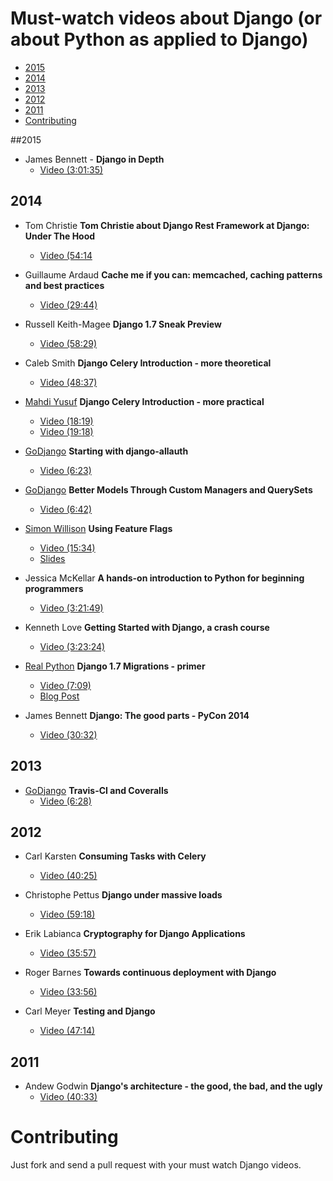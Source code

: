 Must-watch videos about Django (or about Python as applied to Django)
=============

- [2015](#2015)
- [2014](#2014)
- [2013](#2013)
- [2012](#2012)
- [2011](#2011)
- [Contributing](#contributing)

##2015
* James Bennett - **Django in Depth**
    * [Video (3:01:35)](https://www.youtube.com/watch?v=tkwZ1jG3XgA)

## 2014
* Tom Christie **Tom Christie about Django Rest Framework at Django: Under The Hood**
  * [Video (54:14](https://www.youtube.com/watch?v=3cSsbe-tA0E)

* Guillaume Ardaud **Cache me if you can: memcached, caching patterns and best practices**
  * [Video (29:44)](https://www.youtube.com/watch?v=R8Xmeynf1T4)

* Russell Keith-Magee **Django 1.7 Sneak Preview**
    * [Video (58:29)](https://www.youtube.com/watch?v=_DPXgr6m1sg)

* Caleb Smith **Django Celery Introduction - more theoretical**
  * [Video (48:37)](https://www.youtube.com/watch?v=3cyq5DHjymw)

* [Mahdi Yusuf](http://neckbeardrepublic.com/) **Django Celery Introduction - more practical**
    * [Video (18:19)](http://neckbeardrepublic.com/screencasts/django-celery-part-1)
    * [Video (19:18)](http://neckbeardrepublic.com/screencasts/django-celery-part-2)

* [GoDjango](https://godjango.com/) **Starting with django-allauth**
    * [Video (6:23)](https://godjango.com/65-starting-with-django-allauth/ )

* [GoDjango](https://godjango.com/) **Better Models Through Custom Managers and QuerySets**
    * [Video (6:42)](https://godjango.com/51-better-models-through-custom-managers-and-querysets/ )

* [Simon Willison](http://blog.simonwillison.net/) **Using Feature Flags**
    * [Video (15:34)](https://www.youtube.com/watch?v=WMRjj06R6jg)
    * [Slides](https://speakerdeck.com/simon/feature-flags/)

* Jessica McKellar **A hands-on introduction to Python for beginning programmers**
   * [Video (3:21:49)](https://www.youtube.com/watch?v=MirG-vJOg04)

* Kenneth Love **Getting Started with Django, a crash course**
   * [Video (3:23:24)](https://www.youtube.com/watch?v=KZHXjGP71kQ)

* [Real Python](https://realpython.com/) **Django 1.7 Migrations - primer**
   * [Video (7:09)](http://youtu.be/7PiyO-N6Pho)
   * [Blog Post](https://realpython.com/blog/python/django-migrations-a-primer/)

* James Bennett **Django: The good parts - PyCon 2014**
   * [Video (30:32)](https://www.youtube.com/watch?v=9Vrk44sHIvw)

## 2013
* [GoDjango](https://godjango.com/) **Travis-CI and Coveralls**
    * [Video (6:28)](https://godjango.com/25-travis-ci-and-coveralls/)

## 2012
* Carl Karsten **Consuming Tasks with Celery**
    * [Video (40:25)](https://www.youtube.com/watch?v=MCmNGmFh6wE)

* Christophe Pettus **Django under massive loads**
    * [Video (59:18)](https://www.youtube.com/watch?v=gBT4uxtSkFY)

* Erik Labianca **Cryptography for Django Applications**
    * [Video (35:57)](http://pyvideo.org/video/1381/cryptography-for-django-applications/)

* Roger Barnes **Towards continuous deployment with Django**
    * [Video (33:56)](https://www.youtube.com/watch?v=_lgWVkYYtf4)

* Carl Meyer **Testing and Django**
    * [Video (47:14)](http://pyvideo.org/video/699/testing-and-django)

## 2011
* Andew Godwin **Django's architecture - the good, the bad, and the ugly**
    * [Video (40:33)](https://www.youtube.com/watch?v=7KTVws3TiC0)


# Contributing

Just fork and send a pull request with your must watch Django videos.
